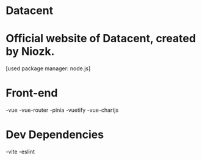 # Datacent
Official website of Datacent, created by Niozk.
=============

[used package manager: node.js]

Front-end
========
-vue
-vue-router
-pinia
-vuetify
-vue-chartjs

Dev Dependencies
========
-vite
-eslint